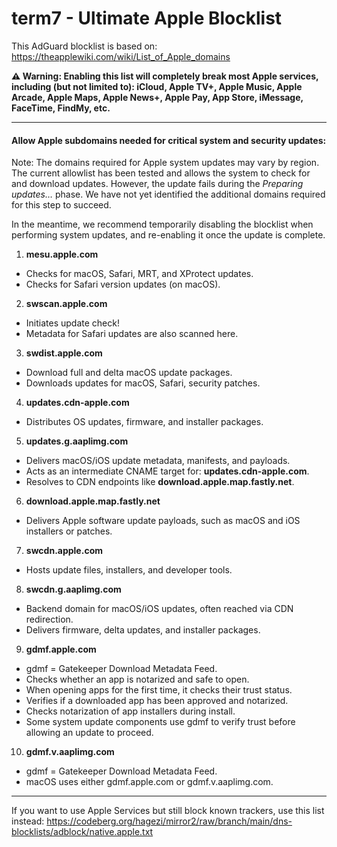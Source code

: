 # term7 - Ultimate Apple Blocklist

This AdGuard blocklist is based on:
https://theapplewiki.com/wiki/List_of_Apple_domains

**⚠️ Warning: Enabling this list will completely break most Apple services, including (but not limited to): iCloud, Apple TV+, Apple Music, Apple Arcade, Apple Maps, Apple News+, Apple Pay, App Store, iMessage, FaceTime, FindMy, etc.**

* * *

#### Allow Apple subdomains needed for critical system and security updates:

Note: The domains required for Apple system updates may vary by region.
The current allowlist has been tested and allows the system to check for and download updates. However, the update fails during the *Preparing updates…* phase. We have not yet identified the additional domains required for this step to succeed.

In the meantime, we recommend temporarily disabling the blocklist when performing system updates, and re-enabling it once the update is complete.

1. **mesu.apple.com**
- Checks for macOS, Safari, MRT, and XProtect updates.
- Checks for Safari version updates (on macOS).
2. **swscan.apple.com**
- Initiates update check!
- Metadata for Safari updates are also scanned here.
3. **swdist.apple.com**
- Download full and delta macOS update packages.
- Downloads updates for macOS, Safari, security patches.
4. **updates.cdn-apple.com**
- Distributes OS updates, firmware, and installer packages.
5. **updates.g.aaplimg.com**
- Delivers macOS/iOS update metadata, manifests, and payloads.
- Acts as an intermediate CNAME target for: **updates.cdn-apple.com**.
- Resolves to CDN endpoints like **download.apple.map.fastly.net**.
6. **download.apple.map.fastly.net**
- Delivers Apple software update payloads, such as macOS and iOS installers or patches.
7. **swcdn.apple.com**
- Hosts update files, installers, and developer tools.
8. **swcdn.g.aaplimg.com**
- Backend domain for macOS/iOS updates, often reached via CDN redirection.
- Delivers firmware, delta updates, and installer packages.
9. **gdmf.apple.com**
- gdmf = Gatekeeper Download Metadata Feed.
- Checks whether an app is notarized and safe to open.
- When opening apps for the first time, it checks their trust status.
- Verifies if a downloaded app has been approved and notarized.
- Checks notarization of app installers during install.
- Some system update components use gdmf to verify trust before allowing an update to proceed.
10. **gdmf.v.aaplimg.com**
- gdmf = Gatekeeper Download Metadata Feed.
- macOS uses either gdmf.apple.com or gdmf.v.aaplimg.com.

* * *

If you want to use Apple Services but still block known trackers, use this list instead:
https://codeberg.org/hagezi/mirror2/raw/branch/main/dns-blocklists/adblock/native.apple.txt
